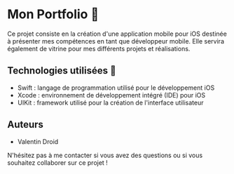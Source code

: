 # Mon Portfolio 👋

Ce projet consiste en la création d'une application mobile pour iOS destinée à présenter mes compétences en tant que développeur mobile. Elle servira également de vitrine pour mes différents projets et réalisations.

## Technologies utilisées 🚀

- Swift : langage de programmation utilisé pour le développement iOS
- Xcode : environnement de développement intégré (IDE) pour iOS
- UIKit : framework utilisé pour la création de l'interface utilisateur

## Auteurs

- Valentin Droid

N'hésitez pas à me contacter si vous avez des questions ou si vous souhaitez collaborer sur ce projet !
